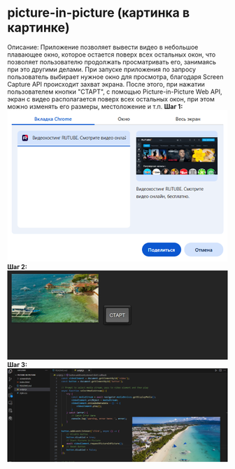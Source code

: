 # picture-in-picture (картинка в картинке)
Описание: Приложение позволяет вывести видео в небольшое плавающее окно, которое остается поверх всех остальных окон, что позволяет пользователю продолжать просматривать его, занимаясь при это другими делами.
При запуске приложения по запросу пользователь выбирает нужное окно для просмотра, благодаря Screen Capture API происходит захват экрана. После этого, при нажатии пользователем кнопки "СТАРТ", с помощью Picture-in-Picture Web API, экран с видео располагается поверх всех остальных окон, при этом можно изменять его размеры, местоложение и т.п.
**Шаг 1:**
!['Скриншот проекта 1'](./screenshots/screenshot01.png)
**Шаг 2:**
!['Скриншот проекта 2'](./screenshots/screenshot02.png)
**Шаг 3:**
!['Скриншот проекта 3'](./screenshots/screenshot03.png)
